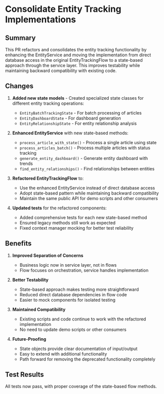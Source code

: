# Consolidate Entity Tracking Implementations

## Summary

This PR refactors and consolidates the entity tracking functionality by enhancing the EntityService and moving the implementation from direct database access in the original EntityTrackingFlow to a state-based approach through the service layer. This improves testability while maintaining backward compatibility with existing code.

## Changes

1. **Added new state models** - Created specialized state classes for different entity tracking operations:
   - `EntityBatchTrackingState` - For batch processing of articles
   - `EntityDashboardState` - For dashboard generation
   - `EntityRelationshipState` - For entity relationship analysis

2. **Enhanced EntityService** with new state-based methods:
   - `process_article_with_state()` - Process a single article using state
   - `process_articles_batch()` - Process multiple articles with status tracking
   - `generate_entity_dashboard()` - Generate entity dashboard with trends
   - `find_entity_relationships()` - Find relationships between entities

3. **Refactored EntityTrackingFlow** to:
   - Use the enhanced EntityService instead of direct database access
   - Adopt state-based pattern while maintaining backward compatibility
   - Maintain the same public API for demo scripts and other consumers

4. **Updated tests** for the refactored components:
   - Added comprehensive tests for each new state-based method
   - Ensured legacy methods still work as expected
   - Fixed context manager mocking for better test reliability

## Benefits

1. **Improved Separation of Concerns**
   - Business logic now in service layer, not in flows
   - Flow focuses on orchestration, service handles implementation

2. **Better Testability**
   - State-based approach makes testing more straightforward
   - Reduced direct database dependencies in flow code
   - Easier to mock components for isolated testing

3. **Maintained Compatibility**
   - Existing scripts and code continue to work with the refactored implementation
   - No need to update demo scripts or other consumers

4. **Future-Proofing**
   - State objects provide clear documentation of input/output
   - Easy to extend with additional functionality
   - Path forward for removing the deprecated functionality completely

## Test Results

All tests now pass, with proper coverage of the state-based flow methods.
